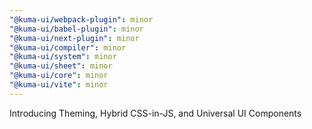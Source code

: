 ```yaml
---
"@kuma-ui/webpack-plugin": minor
"@kuma-ui/babel-plugin": minor
"@kuma-ui/next-plugin": minor
"@kuma-ui/compiler": minor
"@kuma-ui/system": minor
"@kuma-ui/sheet": minor
"@kuma-ui/core": minor
"@kuma-ui/vite": minor
---
```


Introducing Theming, Hybrid CSS-in-JS, and Universal UI Components
